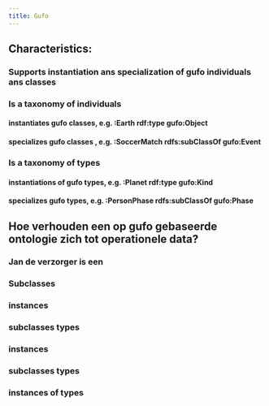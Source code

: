 ```yaml
---
title: Gufo
---
```


## Characteristics:
### Supports instantiation  ans specialization of gufo individuals ans classes
### Is a taxonomy of individuals
#### instantiates gufo classes, e.g. :Earth rdf:type gufo:Object
#### specializes gufo classes , e.g. :SoccerMatch rdfs:subClassOf gufo:Event
### Is a taxonomy of types
#### instantiations of gufo types, e.g. :Planet rdf:type gufo:Kind
#### specializes gufo types, e.g. :PersonPhase rdfs:subClassOf gufo:Phase
## Hoe verhouden een op gufo gebaseerde ontologie zich tot operationele data?
### Jan de verzorger is een
### Subclasses
### instances
### subclasses types
### instances
### subclasses types
### instances of types
